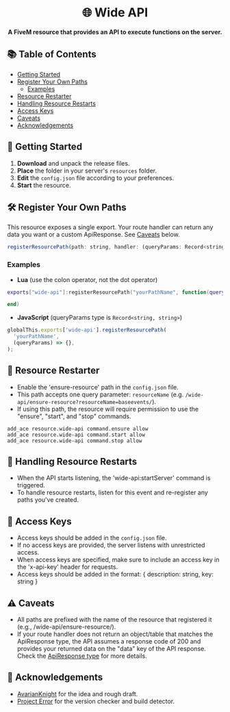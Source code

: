 <div align="center">

# 🌐 Wide API

**A FiveM resource that provides an API to execute functions on the server.**

</div>

## 📚 Table of Contents

- [Getting Started](#-getting-started)
- [Register Your Own Paths](#-register-your-own-paths)
  - [Examples](#examples)
- [Resource Restarter](#-resource-restarter)
- [Handling Resource Restarts](#-handling-resource-restarts)
- [Access Keys](#-access-keys)
- [Caveats](#caveats)
- [Acknowledgements](#-acknowledgements)

## 🚀 Getting Started

1. **Download** and unpack the release files.
2. **Place** the folder in your server's `resources` folder.
3. **Edit** the `config.json` file according to your preferences.
4. **Start** the resource.

## 🛠 Register Your Own Paths

This resource exposes a single export. Your route handler can return any data you want or a custom ApiResponse. See [Caveats](#-caveats) below.

```javascript
registerResourcePath(path: string, handler: (queryParams: Record<string, string>) => ApiResponse | unknown)
```

### Examples

- **Lua** (use the colon operator, not the dot operator)

```lua
exports["wide-api"]:registerResourcePath("yourPathName", function(queryParams)

end)
```

- **JavaScript** (queryParams type is `Record<string, string>`)

```javascript
globalThis.exports['wide-api'].registerResourcePath(
  'yourPathName',
  (queryParams) => {},
);
```

## 🔁 Resource Restarter

- Enable the 'ensure-resource' path in the `config.json` file.
- This path accepts one query parameter: `resourceName` (e.g. `/wide-api/ensure-resource?resourceName=baseevents/`).
- If using this path, the resource will require permission to use the "ensure", "start", and "stop" commands.

```
add_ace resource.wide-api command.ensure allow
add_ace resource.wide-api command.start allow
add_ace resource.wide-api command.stop allow
```

## 🔄 Handling Resource Restarts

- When the API starts listening, the 'wide-api:startServer' command is triggered.
- To handle resource restarts, listen for this event and re-register any paths you've created.

## 🔑 Access Keys

- Access keys should be added in the `config.json` file.
- If no access keys are provided, the server listens with unrestricted access.
- When access keys are specified, make sure to include an access key in the 'x-api-key' header for requests.
- Access keys should be added in the format: { description: string, key: string }

## ⚠️ Caveats

- All paths are prefixed with the name of the resource that registered it (e.g., /wide-api/ensure-resource/).
- If your route handler does not return an object/table that matches the ApiResponse type, the API assumes a response code of 200 and provides your returned data on the "data" key of the API response. Check the [ApiResponse type](https://github.com/c-wide/wide-api/blob/acbee784552da106dc45106b058cb9cffde6d95b/src/response.ts#L25) for more details.

## 🙌 Acknowledgements

- [AvarianKnight](https://github.com/AvarianKnight) for the idea and rough draft.
- [Project Error](https://github.com/project-error) for the version checker and build detector.
